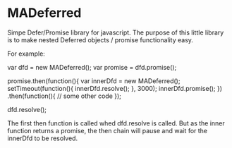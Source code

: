 MADeferred
==========

Simpe Defer/Promise library for javascript. The purpose of this little library is to make nested Deferred objects / promise functionality easy.

For example:

var dfd = new MADeferred();
var promise = dfd.promise();

promise.then(function(){
  var innerDfd = new MADeferred();
  setTimeout(function(){
    innerDfd.resolve();
  }, 3000);
  innerDfd.promise();
})
  .then(function(){
    // some other code
  });
  
dfd.resolve();

The first then function is called whed dfd.resolve is called. But as the inner function returns a promise, the then chain will pause and wait for the innerDfd to be resolved.



